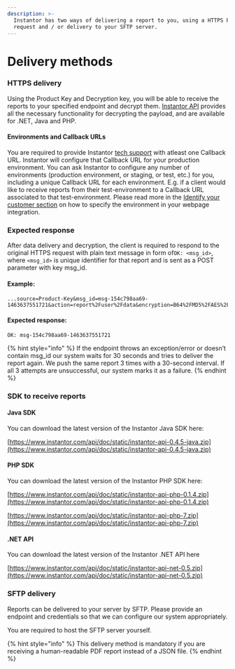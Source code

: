 ```yaml
---
description: >-
  Instantor has two ways of delivering a report to you, using a HTTPS POST
  request and / or delivery to your SFTP server.
---
```


# Delivery methods

### HTTPS delivery

Using the Product Key and Decryption key, you will be able to receive the reports to your specified endpoint and decrypt them. [Instantor API](https://www.instantor.com/api/doc#api-download) provides all the necessary functionality for decrypting the payload, and are available for .NET, Java and PHP.

#### Environments and Callback URLs

You are required to provide Instantor [tech support](mailto:tech@instantor.com) with atleast one Callback URL. Instantor will configure that Callback URL for your production environment. You can ask Instantor to configure any number of environments \(production environment, or staging, or test, etc.\) for you, including a unique Callback URL for each environment. E.g. if a client would like to receive reports from their test-environment to a Callback URL associated to that test-environment. Please read more in the [Identify your customer section](../javascript-api/.userparam.md#special-purpose-keys) on how to specify the environment in your webpage integration.

### Expected response

After data delivery and decryption, the client is required to respond to the original HTTPS request with plain text message in form of`OK: <msg_id>`, where `<msg_id>`  is unique identifier for that report and is sent as a POST parameter with key msg\_id.

#### Example: 

```text
...source=Product-Key&msg_id=msg-154c798aa69-1463637551721&action=report%2Fuser%2Fdata&encryption=B64%2FMD5%2FAES%2FCBC%2FPKCS5&payload=fLaaLEvgWN9leASb0g3TNZx4yp0D4yjFcnUNpOgsIHJH9...
```

#### Expected response:

```text
OK: msg-154c798aa69-1463637551721
```

{% hint style="info" %}
If the endpoint throws an exception/error or doesn’t contain msg\_id our system waits for 30 seconds and tries to deliver the report again. We push the same report 3 times with a 30-second interval. If all 3 attempts are unsuccessful, our system marks it as a failure. 
{% endhint %}

### SDK to receive reports

#### Java SDK 

You can download the latest version of the Instantor Java SDK here: 

[https://www.instantor.com/api/doc/static/instantor-api-0.4.5-java.zip](https://www.instantor.com/api/doc/static/instantor-api-0.4.5-java.zip)

#### PHP SDK

You can download the latest version of the Instantor PHP SDK here:

[https://www.instantor.com/api/doc/static/instantor-api-php-0.1.4.zip](https://www.instantor.com/api/doc/static/instantor-api-php-0.1.4.zip)

[https://www.instantor.com/api/doc/static/instantor-api-php-7.zip](https://www.instantor.com/api/doc/static/instantor-api-php-7.zip)

#### .NET API 

You can download the latest version of the Instantor .NET API here

[https://www.instantor.com/api/doc/static/instantor-api-net-0.5.zip](https://www.instantor.com/api/doc/static/instantor-api-net-0.5.zip)

### SFTP delivery

Reports can be delivered to your server by SFTP. Please provide an endpoint and credentials so that we can configure our system appropriately.   
  
You are required to host the SFTP server yourself. 

{% hint style="info" %}
This delivery method is mandatory if you are receiving a human-readable PDF report instead of a JSON file.
{% endhint %}

